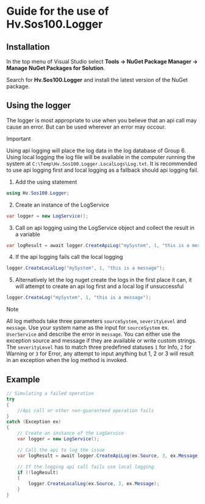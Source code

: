 # Guide for the use of Hv.Sos100.Logger

## Installation

In the top menu of Visual Studio select **Tools -> NuGet Package Manager -> Manage NuGet Packages for Solution**.

Search for **Hv.Sos100.Logger** and install the latest version of the NuGet package.

## Using the logger

The logger is most appropriate to use when you believe that an api call may cause an error. But can be used wherever an error may occour.

> [!IMPORTANT]
> Using api logging will place the log data in the log database of Group 6. Using local logging the log file will be avaliable in the computer running the system at `C:\Temp\Hv.Sos100.Logger.LocalLogs\Log.txt`.
> It is recommended to use api logging first and local logging as a fallback should api logging fail.

1. Add the using statement
 
```csharp
using Hv.Sos100.Logger;
```

2. Create an instance of the LogService

```csharp
var logger = new LogService();
```

3. Call on api logging using the LogService object and collect the result in a variable

```csharp
var logResult = await logger.CreateApiLog("mySystem", 1, "this is a message");
```

4. If the api logging fails call the local logging

```csharp
logger.CreateLocalLog("mySystem", 1, "this is a message");
```

5. Alternatively let the log nuget create the logs in the first place it can, it will attempt to create an api log first and a local log if unsuccessful
   
```csharp
logger.CreateLog("mySystem", 1, "this is a message");
```

> [!NOTE]
> All log methods take three parameters `sourceSystem`, `severityLevel` and `message`. Use your system name as the input for `sourceSystem` ex. `UserService` and describe the error in `message`. You can either use the exception source and message if they are available or write custom strings. The `severityLevel` has to match three predefined statuses `1` for Info, `2` for Warning or `3` for Error, any attempt to input anything but 1, 2 or 3 will result in an exception when the log method is invoked.

## Example

```csharp
// Simulating a failed operation
try
{
    //Api call or other non-guaranteed operation fails
}
catch (Exception ex)
{
    // Create an instance of the LogService
    var logger = new LogService();

    // Call the api to log the issue
    var logResult = await logger.CreateApiLog(ex.Source, 3, ex.Message);

    // If the logging api call fails use local logging
    if (!logResult)
    {
        logger.CreateLocalLog(ex.Source, 3, ex.Message);
    }
}
```
